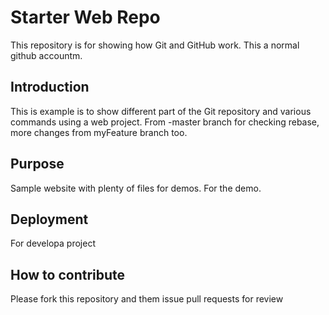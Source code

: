 # Starter Web Repo

This repository is for showing how Git and GitHub work. This a normal github accountm.


## Introduction
This is example is to show different part of the Git repository and various commands using a web project. From -master branch for checking rebase, more changes from myFeature branch too.

## Purpose

Sample website with plenty of files for demos. For the demo.

## Deployment
For developa project

## How to contribute
Please fork this repository and them issue pull requests for review

